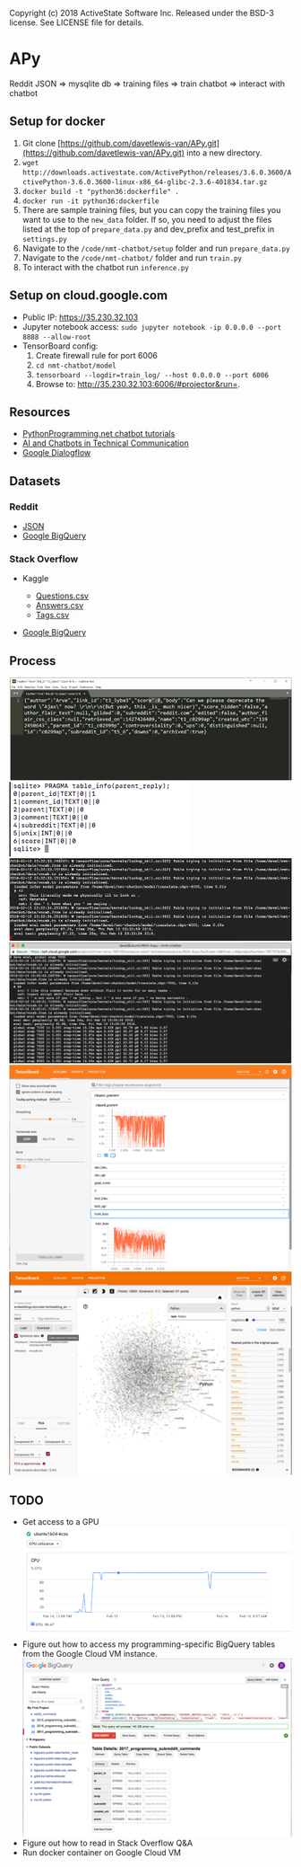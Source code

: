 Copyright (c) 2018 ActiveState Software Inc.
Released under the BSD-3 license. See LICENSE file for details.

# APy

Reddit JSON => mysqlite db => training files => train chatbot => interact with chatbot

## Setup for docker

1. Git clone [https://github.com/davetlewis-van/APy.git](https://github.com/davetlewis-van/APy.git) into a new directory.
1. `wget http://downloads.activestate.com/ActivePython/releases/3.6.0.3600/ActivePython-3.6.0.3600-linux-x86_64-glibc-2.3.6-401834.tar.gz`
1. `docker build -t "python36:dockerfile" .`
1. `docker run -it python36:dockerfile`
1. There are sample training files, but you can copy the training files you want to use to the `new_data` folder. If so, you need to adjust the files listed at the top of `prepare_data.py` and dev_prefix and test_prefix in `settings.py`
1. Navigate to the `/code/nmt-chatbot/setup` folder and run `prepare_data.py`
1. Navigate to the `/code/nmt-chatbot/` folder and run `train.py`
1. To interact with the chatbot run `inference.py`

## Setup on cloud.google.com

* Public IP: https://35.230.32.103
* Jupyter notebook access: `sudo jupyter notebook -ip 0.0.0.0 --port 8888 --allow-root`
* TensorBoard config:
  1. Create firewall rule for port 6006
  2. `cd nmt-chatbot/model`
  3. `tensorboard --logdir=train_log/ --host 0.0.0.0 --port 6006`
  4. Browse to: http://35.230.32.103:6006/#projector&run=.

## Resources

* [PythonProgramming.net chatbot tutorials](https://pythonprogramming.net/chatbot-deep-learning-python-tensorflow/)
* [AI and Chatbots in Technical Communication](https://www.cherryleaf.com/blog/2017/08/ai-chatbots-technical-communication-primer/)
* [Google Dialogflow](https://dialgoflow.com)

## Datasets

### Reddit

* [JSON](https://files.pushshift.io/reddit/comments/)
* [Google BigQuery](https://bigquery.cloud.google.com/table/fh-bigquery:reddit_comments.2017_12?tab=schema)

### Stack Overflow

* Kaggle
  * [Questions.csv](https://www.kaggle.com/stackoverflow/pythonquestions/downloads/Questions.csv)
  * [Answers.csv](https://www.kaggle.com/stackoverflow/pythonquestions/downloads/Answers.csv)
  * [Tags.csv](https://www.kaggle.com/stackoverflow/pythonquestions/downloads/Tags.csv)

* [Google BigQuery](https://bigquery.cloud.google.com/dataset/fh-bigquery:stackoverflow)

## Process

![Reddit JSON structure](img/json.png)
![sqlite table](img/sqlite.png)
![Training 1](img/training.png)
![Training 2](img/training2.png)
![TensorBoard Scalars](img/tensorboard.png)
![TensorBoard Projector](img/tensorboard2.png)

## TODO

* Get access to a GPU
  ![CPU usage](img/cpu.png)
* Figure out how to access my programming-specific BigQuery tables from the Google Cloud VM instance.
  ![BigQuery](img/bigquery.png)
* Figure out how to read in Stack Overflow Q&A
* Run docker container on Google Cloud VM
